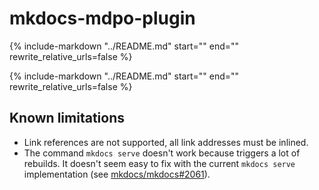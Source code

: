 <!-- mdpo-disable-next-line -->
# mkdocs-mdpo-plugin

{%
   include-markdown "../README.md"
   start="<!--description-start-->"
   end="<!--description-end-->"
   rewrite_relative_urls=false
%}

{%
   include-markdown "../README.md"
   start="<!--intro-start-->"
   end="<!--intro-end-->"
   rewrite_relative_urls=false
%}

## Known limitations

- Link references are not supported, all link addresses must be inlined.
- The command `mkdocs serve` doesn't work because triggers a lot of rebuilds.
 It doesn't seem easy to fix with the current `mkdocs serve` implementation
 (see [mkdocs/mkdocs#2061](https://github.com/mkdocs/mkdocs#2061)).

